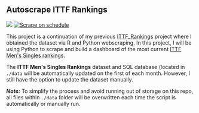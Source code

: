 ## Autoscrape ITTF Rankings

[![](https://img.shields.io/badge/-Dashboard-blue)](https://kenf1-ittf-autoscrape-app-8bze4y.streamlit.app/) [![Scrape on schedule](https://github.com/kenf1/ITTF-Autoscrape/actions/workflows/actions.yml/badge.svg)](https://github.com/kenf1/ITTF-Autoscrape/actions/workflows/actions.yml)

This project is a continuation of my previous [ITTF_Rankings](https://github.com/kenf1/TT-DS/tree/main/Rankings) project where I obtained the dataset via R and Python webscraping. In this project, I will be using Python to scrape and build a dashboard of the most current [ITTF Men's Singles rankings](https://www.ittf.com/rankings/).

The __ITTF Men's Singles Rankings__ dataset and SQL database (located in `./data` will be automatically updated on the first of each month. However, I still have the option to update the dataset manually.

***Note:*** To simplify the process and avoid running out of storage on this repo, all files within `./data` folder will be overwritten each time the script is automatically or manually run.